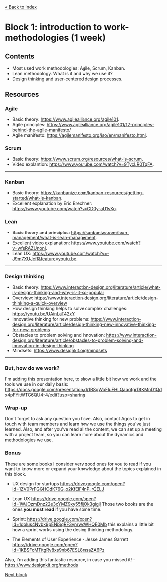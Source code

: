 [« Back to Index](../../README.md)

# Block 1: introduction to work-methodologies (1 week)

## Contents

- Most used work methodologies: Agile, Scrum, Kanban.
- Lean methodology. What is it and why we use it?
- Design thinking and user-centered design processes.


## Resources

### Agile
  - Basic theory: https://www.agilealliance.org/agile101.
  - Agile principles: https://www.agilealliance.org/agile101/12-principles-behind-the-agile-manifesto/
  - Agile manifesto: https://agilemanifesto.org/iso/en/manifesto.html.

### Scrum
  - Basic theory: https://www.scrum.org/resources/what-is-scrum.
  - Video explantion: https://www.youtube.com/watch?v=9TycLR0TqFA.
  
  -----------
  
### Kanban
  - Basic theory: https://kanbanize.com/kanban-resources/getting-started/what-is-kanban.
  - Excellent explanation by Eric Brechner: https://www.youtube.com/watch?v=CD0y-aU1sXo.
  
### Lean
  - Basic theory and principles: https://kanbanize.com/lean-management/what-is-lean-management.
  - Excellent video explanation: https://www.youtube.com/watch?v=wfsRAZUnonI.
  - Lean UX: https://www.youtube.com/watch?v=-J9m7XUJcfI&feature=youtu.be.
  
  --------

### Design thinking
- Basic theory: https://www.interaction-design.org/literature/article/what-is-design-thinking-and-why-is-it-so-popular
- Overview: https://www.interaction-design.org/literature/article/design-thinking-a-quick-overview
- How design thinking helps to solve complex challenges: https://youtu.be/UAinLaT42xY
- Innovative thinking for new problems: https://www.interaction-design.org/literature/article/design-thinking-new-innovative-thinking-for-new-problems
- Obstacles to problem solving and innovation: https://www.interaction-design.org/literature/article/obstacles-to-problem-solving-and-innovation-in-design-thinking
- Mindsets: https://www.designkit.org/mindsets

--------


### But, how do we work?
I'm adding this presentation here, to show a little bit how we work and the tools we use in our daily basis: https://docs.google.com/presentation/d/1B8gWoFIuFHLQaqqfgrDtKMnD1Qdx4pFYitWTG6QU4-4/edit?usp=sharing

  

### Wrap-up

Don't forget to ask any question you have. Also, contact Agos to get in touch with team members and learn how we use the things you've just learned.
Also, and after you've read all the content, we can set up a meeting with a project team, so you can learn more about the dynamics and methodologies we use.


### Bonus

These are some books I consider very good ones for you to read if you want to know more or expand your knowledge about the topics explained in this block.

- UX design for startups https://drive.google.com/open?id=1ZV0PrFGGHOdK76G_o2KfElF4nP_rQELJ
- Lean UX https://drive.google.com/open?id=1WJOzmDnz22e3xYMZ9xy55fljOk3gigjl
Those two books are the ones **you must read** if you have some time.


- Sprint: https://drive.google.com/open?id=1dolus4Nvbk9pENiSqRF3ynrwoWHQE0Mb this explains a little bit how a sprint works using the desing thinking methodology.
- The Elements of User Experience - Jesse James Garrett https://drive.google.com/open?id=1KBSFcMTitgRv8xs9nb67ESL8msaZA6Pz


Also, I'm adding this fantastic resource, in case you missed it! - https://www.designkit.org/methods

[Next block](../block-2/empathize-with-the-user.md)
